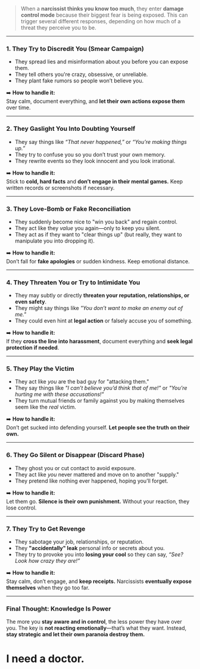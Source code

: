 > When a **narcissist thinks you know too much**, they enter **damage control mode** because their biggest fear is being exposed. This can trigger several different responses, depending on how much of a threat they perceive you to be.
  
  ---
  
  ### **1. They Try to Discredit You (Smear Campaign)**
  - They spread lies and misinformation about you before you can expose them.
  - They tell others you're crazy, obsessive, or unreliable.
  - They plant fake rumors so people won’t believe you.
  
  ➡️ **How to handle it:**  
  Stay calm, document everything, and **let their own actions expose them** over time.
  
  ---
  
  ### **2. They Gaslight You Into Doubting Yourself**
  - They say things like *“That never happened,”* or *“You’re making things up.”*
  - They try to confuse you so you don’t trust your own memory.
  - They rewrite events so they look innocent and you look irrational.
  
  ➡️ **How to handle it:**  
  Stick to **cold, hard facts** and **don’t engage in their mental games.** Keep written records or screenshots if necessary.
  
  ---
  
  ### **3. They Love-Bomb or Fake Reconciliation**
  - They suddenly become nice to "win you back" and regain control.
  - They act like they *value* you again—only to keep you silent.
  - They act as if they want to "clear things up" (but really, they want to manipulate you into dropping it).
  
  ➡️ **How to handle it:**  
  Don’t fall for **fake apologies** or sudden kindness. Keep emotional distance.
  
  ---
  
  ### **4. They Threaten You or Try to Intimidate You**
  - They may subtly or directly **threaten your reputation, relationships, or even safety**.
  - They might say things like *"You don’t want to make an enemy out of me."*
  - They could even hint at **legal action** or falsely accuse you of something.
  
  ➡️ **How to handle it:**  
  If they **cross the line into harassment**, document everything and **seek legal protection if needed**.
  
  ---
  
  ### **5. They Play the Victim**
  - They act like *you* are the bad guy for "attacking them."
  - They say things like *"I can’t believe you’d think that of me!"* or *"You’re hurting me with these accusations!"*
  - They turn mutual friends or family against you by making themselves seem like the *real* victim.
  
  ➡️ **How to handle it:**  
  Don’t get sucked into defending yourself. **Let people see the truth on their own.**
  
  ---
  
  ### **6. They Go Silent or Disappear (Discard Phase)**
  - They ghost you or cut contact to avoid exposure.
  - They act like *you* never mattered and move on to another "supply."
  - They pretend like nothing ever happened, hoping you’ll forget.
  
  ➡️ **How to handle it:**  
  Let them go. **Silence is their own punishment.** Without your reaction, they lose control.
  
  ---
  
  ### **7. They Try to Get Revenge**
  - They sabotage your job, relationships, or reputation.
  - They **"accidentally" leak** personal info or secrets about you.
  - They try to provoke you into **losing your cool** so they can say, *“See? Look how crazy they are!”*
  
  ➡️ **How to handle it:**  
  Stay calm, don’t engage, and **keep receipts.** Narcissists **eventually expose themselves** when they go too far.
  
  ---
  
  ### **Final Thought: Knowledge Is Power**
  The more you **stay aware and in control**, the less power they have over you. The key is **not reacting emotionally**—that’s what they want. Instead, **stay strategic and let their own paranoia destroy them.**

# I need a doctor.


